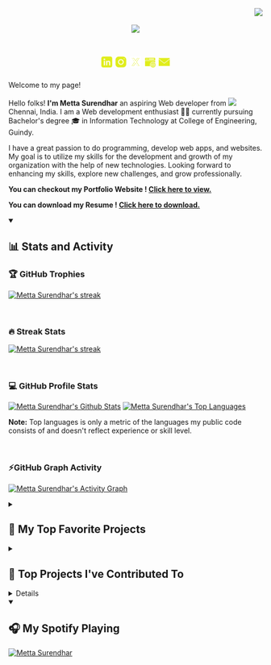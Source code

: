 <p align="right">
    <img src="https://komarev.com/ghpvc/?username=mettasurendhar&abbreviated=true&label=Profile+Views&color=yellow" />
</p>


<p align="center">
    <img src="https://readme-typing-svg.herokuapp.com/?font=Righteous&color=fffc9e&size=38&center=true&vCenter=true&width=500&height=70&duration=3000&pause=1000&lines=Hi+There!+👋;+I'm+Metta+Surendhar;+FullStack+Web+Developer+🧑‍💻;" />
</p>

<h1 align="center"> 
 <a href="https://www.linkedin.com/in/metta-surendhar/"><img width=22 height=22 src="https://github.com/MettaSurendhar/MettaSurendhar/blob/main/images/icons8-linkedin-50.png" /></a>
 <a href="https://instagram.com/metta_surendhar?igshid=ZDdkNTZiNTM="><img width=22 height=22 src="https://github.com/MettaSurendhar/MettaSurendhar/blob/main/images/icons8-instagram-50.png" /></a>
 <a href="https://x.com/metta_surendhar/"><img width=22 height=22 src="https://github.com/MettaSurendhar/MettaSurendhar/blob/main/images/icons8-x-80.png" /></a>
 <a href="https://mettasurendhar.github.io/Metta_Portfolio"><img width=22 height=22 src="https://github.com/MettaSurendhar/MettaSurendhar/blob/main/images/icons8-website-50.png" /></a>
 <a href="mailto:msurendhar8815@gmail.com"><img width=22 height=22 src="https://github.com/MettaSurendhar/MettaSurendhar/blob/main/images/icons8-mail-50.png" /></a>
</h1>

<p>Welcome to my page!</br></br> Hello folks! <b>I'm Metta Surendhar</b> an aspiring Web developer from <img src="https://cdn-icons-png.flaticon.com/512/197/197419.png" width="13"/> Chennai, India. I am a Web development enthusiast 🧑‍💻 currently pursuing Bachelor's degree 🎓 in Information Technology at College of Engineering, Guindy.

I have a great passion to do programming, develop web apps, and websites. My goal is to utilize my skills for the development and growth of my organization with the help of new technologies. Looking forward to enhancing my skills, explore new challenges, and grow professionally.

</p>

<b> You can checkout my Portfolio Website ! <a target="_blank" href="https://mettasurendhar.github.io/Metta_Portfolio/">Click here to view. </a> </b>

<b> You can download my Resume ! <a target="_blank" href="https://github.com/MettaSurendhar/MettaSurendhar/releases/download/v2.0.0/Metta.s.Resume-3.pdf">Click here to download. </a> </b>

<details open > 
  <summary><h2>📊 Stats and Activity</h2></summary>

  <h3>🏆 GitHub Trophies </h3>

   <p>
    <a href="https://github.com/MettaSurendhar">
      <img alt="Metta Surendhar's streak" src="https://github-profile-trophy.vercel.app/?username=mettasurendhar&theme=gruvbox&no-frame=true&margin-w=15"/>
    </a>
  </p>

 <br/>
    
  <h3>🔥 Streak Stats</h3>

  <p>
    <a href="https://github.com/MettaSurendhar">
      <img alt="Metta Surendhar's streak" src="https://streak-stats.demolab.com/?user=MettaSurendhar&theme=monokai-metallian&hide_border=true&fire=fbff00&ring=fffd7a&background=1d1d1b&currStreakLabel=ffffff&sideLabels=ffffff"/>
    </a>
  </p>

   <br/>

  <h3>💻 GitHub Profile Stats</h3>

  <a href="https://github.com/MettaSurendhar"><img alt="Metta Surendhar's Github Stats" width=400px src="https://denvercoder1-github-readme-stats.vercel.app/api/?username=MettaSurendhar&show_icons=true&include_all_commits=true&count_private=true&theme=react&hide_border=true&bg_color=1d1d1b&title_color=fffd7a&icon_color=fbff00" height="192px"/></a>
  <a href="https://github.com/MettaSurendhar"><img alt="Metta Surendhar's Top Languages" width=400px src="https://denvercoder1-github-readme-stats.vercel.app/api/top-langs/?username=MettaSurendhar&layout=compact&hide=html,css&theme=react&hide_border=true&bg_color=1d1d1b&title_color=fffd7a&icon_color=fbff00" height="192px"/></a>
  <br/>

  <b>Note:</b> Top languages is only a metric of the languages my public code consists of and doesn't reflect experience or skill level.
  
  <br/>

  <h3> ⚡GitHub Graph Activity </h3>
  
  <a href="https://github.com/MettaSurendhar"><img alt="Metta Surendhar's Activity Graph" src="https://github-readme-activity-graph.vercel.app/graph/?username=MettaSurendhar&bg_color=1d1d1b&color=fffd7a&line=fbff00&point=ffffd6&area=true&area_color=fdfdd3&hide_border=true" /></a>

</details>


<details> 
  <summary><h2>📘 My Top Favorite Projects</h2></summary>
    
<a href="https://github.com/mettasurendhar/Met-Gauntlet"> <img align="center" height=120px src="https://github-readme-stats.vercel.app/api/pin/?username=mettasurendhar&repo=Met-Gauntlet&show_icons=true&show_owner=true&line_height=27&hide_border=true&description_lines_count=1&title_color=fffd7a&text_color=ffffff&icon_color=fbff00&bg_color=1d1d1b" alt="Met-Gauntlet" /> 
<a href="https://github.com/mettasurendhar/Met-Face"> <img align="center" height=120px src="https://github-readme-stats.vercel.app/api/pin/?username=mettasurendhar&repo=Met-Face&show_icons=true&show_owner=true&line_height=27&hide_border=true&description_lines_count=1&title_color=fffd7a&text_color=ffffff&icon_color=fbff00&bg_color=1d1d1b" alt="Met-Face" />  
<a href="https://github.com/mettasurendhar/qrGenerator"> <img align="center" height=120px src="https://github-readme-stats.vercel.app/api/pin/?username=mettasurendhar&repo=qrGenerator&show_icons=true&show_owner=true&description_lines_count=1&line_height=27&hide_border=true&title_color=fffd7a&text_color=ffffff&icon_color=fbff00&bg_color=1d1d1b" alt="qrGenerator" />
<a href="https://github.com/mettasurendhar/Track_My_Feet"> <img align="center" height=120px src="https://github-readme-stats.vercel.app/api/pin/?username=mettasurendhar&repo=Track_My_Feet&show_icons=true&show_owner=true&description_lines_count=1&line_height=27&hide_border=true&title_color=fffd7a&text_color=ffffff&icon_color=fbff00&bg_color=1d1d1b" alt="Track_My_Feet" />
<a href="https://github.com/mettasurendhar/Met-Object-Detector"> <img align="center" height=120px src="https://github-readme-stats.vercel.app/api/pin/?username=mettasurendhar&repo=Met-Object-Detector&show_icons=true&show_owner=true&line_height=27&hide_border=true&description_lines_count=1&title_color=fffd7a&text_color=ffffff&icon_color=fbff00&bg_color=1d1d1b" alt="Met-Object-Detector" />
<a href="https://github.com/mettasurendhar/Met_talk-Client"> <img align="center" height=120px src="https://github-readme-stats.vercel.app/api/pin/?username=mettasurendhar&repo=Met_talk-Client&show_icons=true&show_owner=true&line_height=27&hide_border=true&description_lines_count=1&title_color=fffd7a&text_color=ffffff&icon_color=fbff00&bg_color=1d1d1b" alt="Met_talk-Client" />

<br/>
<a href="https://github.com/MettaSurendhar?tab=repositories&q=&type=&language=javascript&sort=stargazers"><img alt="All Repositories" title="All Repositories" src="https://custom-icon-badges.demolab.com/badge/-Click%20Here%20For%20All%20My%20Repositories-1d1d1b?style=for-the-badge&logoColor=fffd7a&logo=repo"/></a>
</details>

<details> 
  <summary><h2>📕 Top Projects I've Contributed To</h2></summary>
    
<a href="https://github.com/sanjith-s/farmback"> <img align="center" height=120px src="https://github-readme-stats.vercel.app/api/pin/?username=sanjith-s&repo=farmback&show_icons=true&show_owner=true&line_height=27&hide_border=true&description_lines_count=1&title_color=fffd7a&text_color=ffffff&icon_color=fbff00&bg_color=1d1d1b" alt="farmback" /> 
<a href="https://github.com/sanjith-s/farmenience"> <img align="center" height=120px src="https://github-readme-stats.vercel.app/api/pin/?username=sanjith-s&repo=farmenience&show_icons=true&show_owner=true&line_height=27&hide_border=true&description_lines_count=1&title_color=fffd7a&text_color=ffffff&icon_color=fbff00&bg_color=1d1d1b" alt="farmenience" />
<a href="https://github.com/Sigma-Blue/ASP-Client"> <img align="center" height=120px src="https://github-readme-stats.vercel.app/api/pin/?username=Sigma-Blue&repo=ASP-Client&show_icons=true&show_owner=true&line_height=27&hide_border=true&description_lines_count=1&title_color=fffd7a&text_color=ffffff&icon_color=fbff00&bg_color=1d1d1b" alt="ASP-Client" />
<a href="https://github.com/Sigma-Blue/ASP-Server"> <img align="center" height=120px src="https://github-readme-stats.vercel.app/api/pin/?username=Sigma-Blue&repo=ASP-Server&show_icons=true&show_owner=true&line_height=27&hide_border=true&description_lines_count=1&title_color=fffd7a&text_color=ffffff&icon_color=fbff00&bg_color=1d1d1b" alt="ASP-Server" />

</details>

<details> 
  <summary><h2>🛠️ My Favorite Tools</h2></summary>

  <h3>👨‍💻 Programming and Markup Languages</h3>

  [![My Skills](https://skillicons.dev/icons?i=js,html,css,java,cpp,c,python,md,nodejs,dart)](https://github.com/MettaSurendhar)

  <h3>🧰 Frameworks and Libraries</h3>

  [![My Skills](https://skillicons.dev/icons?i=react,bootstrap,sass,tailwind,flutter,materialui,express,tensorflow,prisma)](https://github.com/MettaSurendhar)
  
  <h3>🗄️ Databases and Technologies </h3>
  
 [![My Skills](https://skillicons.dev/icons?i=mysql,postgres,mongodb)](https://github.com/MettaSurendhar)

  <h3>💻 Software and Tools</h3>
  
   [![My Skills](https://skillicons.dev/icons?i=vscode,git,gitlab,github,discord,figma,postman,androidstudio,eclipse,stackoverflow&perline=10)](https://github.com/MettaSurendhar)

   <br/>
<a href="https://mettasurendhar.github.io/Metta_Portfolio/"><img alt="All Tools" title="All Tools" src="https://custom-icon-badges.demolab.com/badge/-Click%20Here%20For%20All%20My%20Repositories-1d1d1b?style=for-the-badge&logoColor=fffd7a&logo=repo"/></a>

</details>

<details open> 
  <summary><h2>🎧 My Spotify Playing</h2></summary>

<a href="https://spotify-github-profile.vercel.app/api/view.svg?uid=vcvcm9qy9avbmp2oggjpulsn6&redirect=true"> <img align="center" src="https://spotify-github-profile.vercel.app/api/view.svg?uid=vcvcm9qy9avbmp2oggjpulsn6&cover_image=true&theme=default&background_color=1d1d1b&interchange=false&bar_color=fbff14" alt="Metta Surendhar" />
</details>


